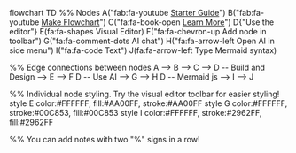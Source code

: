 flowchart TD
%% Nodes
    A("fab:fa-youtube <a rel="noopener" href="https://www.youtube.com/watch?v=T5Zthq-QR2A&amp" target="_blank">Starter Guide</a>")
    B("fab:fa-youtube <a rel="noopener" href="https://www.youtube.com/watch?v=rfQ_yGJ8QAQ&amp" target="_blank">Make Flowchart</a>")
    C("fa:fa-book-open <a rel="noopener" href="https://mermaid.js.org/syntax/flowchart.html" target="_blank">Learn More</a>")
    D{"Use the editor"}
    E(fa:fa-shapes Visual Editor)
    F("fa:fa-chevron-up Add node in toolbar")
    G("fa:fa-comment-dots AI chat")
    H("fa:fa-arrow-left Open AI in side menu")
    I("fa:fa-code Text")
    J(fa:fa-arrow-left Type Mermaid syntax)

%% Edge connections between nodes
    A --> B --> C --> D -- Build and Design --> E --> F
    D -- Use AI --> G --> H
    D -- Mermaid js --> I --> J

%% Individual node styling. Try the visual editor toolbar for easier styling!
    style E color:#FFFFFF, fill:#AA00FF, stroke:#AA00FF
    style G color:#FFFFFF, stroke:#00C853, fill:#00C853
    style I color:#FFFFFF, stroke:#2962FF, fill:#2962FF

%% You can add notes with two "%" signs in a row!